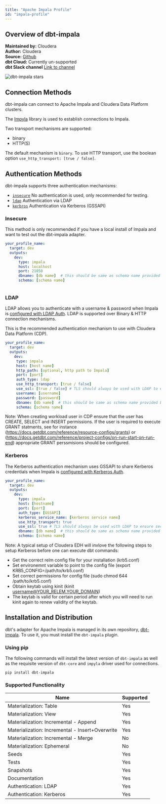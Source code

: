 ```yaml
---
title: "Apache Impala Profile"
id: "impala-profile"
---
```


## Overview of dbt-impala

**Maintained by:** Cloudera    
**Author:** Cloudera    
**Source:** [Github](https://github.com/cloudera/dbt-impala)    
**dbt Cloud:** Currently un-supported    
**dbt Slack channel** [Link to channel](https://getdbt.slack.com/archives/C03K2PTHHTP)     


![dbt-impala stars](https://img.shields.io/github/stars/cloudera/dbt-impala?style=for-the-badge)

## Connection Methods

dbt-impala can connect to Apache Impala and Cloudera Data Platform clusters.

The [Impyla](https://github.com/cloudera/impyla/) library is used to establish connections to Impala.

Two transport mechanisms are supported:
- binary
- HTTP(S)

The default mechanism is `binary`. To use HTTP transport, use the boolean option `use_http_transport: [true / false]`.

## Authentication Methods

dbt-impala supports three authentication mechanisms:
- [`insecure`](#Insecure) No authentication is used, only recommended for testing.
- [`ldap`](#ldap) Authentication via LDAP
- [`kerbros`](#kerbros) Authentication via Kerberos (GSSAPI)

### Insecure

This method is only recommended if you have a local install of Impala and want to test out the dbt-impala adapter. 

<File name='~/.dbt/profiles.yml'>

```yaml
your_profile_name:
  target: dev
  outputs:
    dev:
      type: impala
      host: localhost
      port: 21050
      dbname: [db name]  # this should be same as schema name provided below
      schema: [schema name]
      
```

</File>

### LDAP

LDAP allows you to authenticate with a username & password when Impala is [configured with LDAP Auth](https://impala.apache.org/docs/build/html/topics/impala_ldap.html). LDAP is supported over Binary & HTTP connection mechanisms.

This is the recommended authentication mechanism to use with Cloudera Data Platform (CDP).

<File name='~/.dbt/profiles.yml'>

```yaml
your_profile_name:
  target: dev
  outputs:
    dev:
     type: impala
     host: [host name]
     http_path: [optional, http path to Impala]
     port: [port]
     auth_type: ldap
     use_http_transport: [true / false]
     use_ssl: [true / false] # TLS should always be used with LDAP to ensure secure transmission of credentials
     username: [username]
     password: [password]
     dbname: [db name]  # this should be same as schema name provided below, starting with 1.1.2 this parameter is optional
     schema: [schema name]
```

</File>

Note: When creating workload user in CDP ensure that the user has CREATE, SELECT and INSERT permissions. If the user is required to execute GRANT statments, see for instance (https://docs.getdbt.com/reference/resource-configs/grants) or (https://docs.getdbt.com/reference/project-configs/on-run-start-on-run-end) appropriate GRANT perssmisions should be configured. 

### Kerberos

The Kerberos authentication mechanism uses GSSAPI to share Kerberos credentials when Impala is [configured with Kerberos Auth](https://impala.apache.org/docs/build/html/topics/impala_kerberos.html).

<File name='~/.dbt/profiles.yml'>

```yaml
your_profile_name:
  target: dev
  outputs:
    dev:
      type: impala
      host: [hostname]
      port: [port]
      auth_type: [GSSAPI]
      kerberos_service_name: [kerberos service name]
      use_http_transport: true
      use_ssl: true # TLS should always be used with LDAP to ensure secure transmission of credentials
      dbname: [db name]  # this should be same as schema name provided below, starting with 1.1.2 this parameter is optional
      schema: [schema name]

```

</File>

Note: A typical setup of Cloudera EDH will invlove the following steps to setup Kerberos before one can execute dbt commands:
- Get the correct relm config file for your installation (krb5.conf)
- Set environemnt variable to point to the config file (export KRB5_CONFIG=/path/to/krb5.conf)
- Set correct permissions for config file (sudo chmod 644 /path/to/krb5.conf)
- Obtain keytab using kinit (kinit username@YOUR_RELEM.YOUR_DOMAIN)
- The keytab is valid for certain period after which you will need to run kinit again to renew validity of the keytab.

## Installation and Distribution

dbt's adapter for Apache Impala is managed in its own repository, [dbt-impala](https://github.com/cloudera/dbt-impala). To use it, 
you must install the `dbt-impala` plugin.

### Using pip
The following commands will install the latest version of `dbt-impala` as well as the requisite version of `dbt-core` and `impyla` driver used for connections.

```
pip install dbt-impala
```

### Supported Functionality

| Name | Supported |
|------|-----------|
|Materialization: Table|Yes|
|Materialization: View|Yes|
|Materialization: Incremental - Append|Yes|
|Materialization: Incremental - Insert+Overwrite|Yes|
|Materialization: Incremental - Merge|No|
|Materialization: Ephemeral|No|
|Seeds|Yes|
|Tests|Yes|
|Snapshots|Yes|
|Documentation|Yes|
|Authentication: LDAP|Yes|
|Authentication: Kerberos|Yes|
